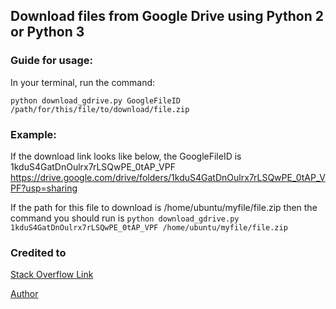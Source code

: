 ## Download files from Google Drive using Python 2 or Python 3

### Guide for usage:
In your terminal, run the command:

`python download_gdrive.py GoogleFileID /path/for/this/file/to/download/file.zip`



### Example:
If the download link looks like below, the GoogleFileID is 1kduS4GatDnOulrx7rLSQwPE_0tAP_VPF
https://drive.google.com/drive/folders/1kduS4GatDnOulrx7rLSQwPE_0tAP_VPF?usp=sharing

If the path for this file to download is /home/ubuntu/myfile/file.zip
then the command you should run is
`python download_gdrive.py 1kduS4GatDnOulrx7rLSQwPE_0tAP_VPF /home/ubuntu/myfile/file.zip`



### Credited to 
[Stack Overflow Link](https://stackoverflow.com/questions/25010369/wget-curl-large-file-from-google-drive)

[Author](https://stackoverflow.com/users/1475331/user115202)
